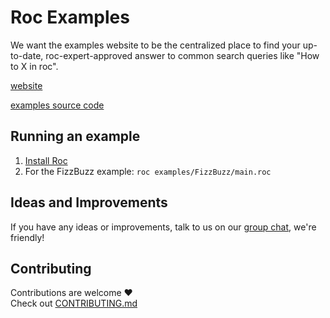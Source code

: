 # Roc Examples

We want the examples website to be the centralized place to find your up-to-date, roc-expert-approved answer to common search queries like "How to X in roc".

[website](https://www.roc-lang.org/examples)

[examples source code](https://github.com/roc-lang/examples/tree/main/examples)

## Running an example

1. [Install Roc](https://github.com/roc-lang/roc/tree/main/getting_started#installation)
2. For the FizzBuzz example: `roc examples/FizzBuzz/main.roc`

## Ideas and Improvements

If you have any ideas or improvements, talk to us on our [group chat](https://roc.zulipchat.com/), we're friendly!

## Contributing

Contributions are welcome :heart:  
Check out [CONTRIBUTING.md](contributing.md)
